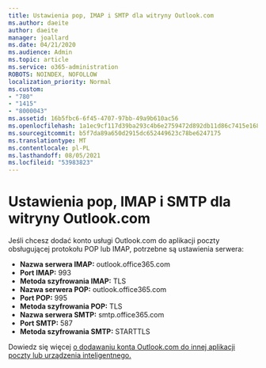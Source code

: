 ```yaml
---
title: Ustawienia pop, IMAP i SMTP dla witryny Outlook.com
ms.author: daeite
author: daeite
manager: joallard
ms.date: 04/21/2020
ms.audience: Admin
ms.topic: article
ms.service: o365-administration
ROBOTS: NOINDEX, NOFOLLOW
localization_priority: Normal
ms.custom:
- "780"
- "1415"
- "8000043"
ms.assetid: 16b5fbc6-6f45-4707-97bb-49a9b610ac56
ms.openlocfilehash: 1a1ec9cf117d39ba293c4b6e2759472d892db11d86c7415e1689027aa8a728ba
ms.sourcegitcommit: b5f7da89a650d2915dc652449623c78be6247175
ms.translationtype: MT
ms.contentlocale: pl-PL
ms.lasthandoff: 08/05/2021
ms.locfileid: "53983823"
---
```

# <a name="pop-imap-and-smtp-settings-for-outlookcom"></a>Ustawienia pop, IMAP i SMTP dla witryny Outlook.com

Jeśli chcesz dodać konto usługi Outlook.com do aplikacji poczty obsługującej protokołu POP lub IMAP, potrzebne są ustawienia serwera:
  
- **Nazwa serwera IMAP:** outlook.office365.com
- **Port IMAP:** 993
- **Metoda szyfrowania IMAP:** TLS
- **Nazwa serwera POP:** outlook.office365.com  
- **Port POP:** 995  
- **Metoda szyfrowania POP:** TLS  
- **Nazwa serwera SMTP:** smtp.office365.com
- **Port SMTP:** 587
- **Metoda szyfrowania SMTP:** STARTTLS

Dowiedz się więcej [o dodawaniu konta Outlook.com do innej aplikacji poczty lub urządzenia inteligentnego.](https://support.office.com/article/73f3b178-0009-41ae-aab1-87b80fa94970?wt.mc_id=Office_Outlook_com_Alchemy)